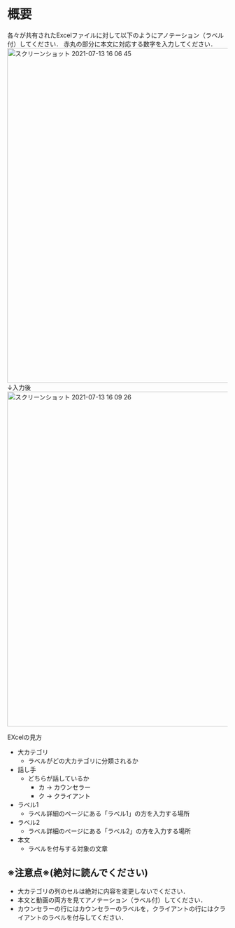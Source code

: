 # 概要  
各々が共有されたExcelファイルに対して以下のようにアノテーション（ラベル付）してください．
赤丸の部分に本文に対応する数字を入力してください．  
<img width="763" alt="スクリーンショット 2021-07-13 16 06 45" src="https://user-images.githubusercontent.com/71800351/125407060-79356580-e3f4-11eb-891a-78abd7bc355b.png">  
↓入力後  
<img width="763" alt="スクリーンショット 2021-07-13 16 09 26" src="https://user-images.githubusercontent.com/71800351/125407423-d16c6780-e3f4-11eb-93ce-27500caeb6a1.png">

EXcelの見方
+ 大カテゴリ
  + ラベルがどの大カテゴリに分類されるか
+ 話し手
  + どちらが話しているか
    + カ -> カウンセラー
    + ク -> クライアント
+ ラベル1
  + ラベル詳細のページにある「ラベル1」の方を入力する場所
+ ラベル2
  + ラベル詳細のページにある「ラベル2」の方を入力する場所
+ 本文
  + ラベルを付与する対象の文章

## ※注意点※(絶対に読んでください)
+ 大カテゴリの列のセルは絶対に内容を変更しないでください．
+ 本文と動画の両方を見てアノテーション（ラベル付）してください．
+ カウンセラーの行にはカウンセラーのラベルを，クライアントの行にはクライアントのラベルを付与してください．
